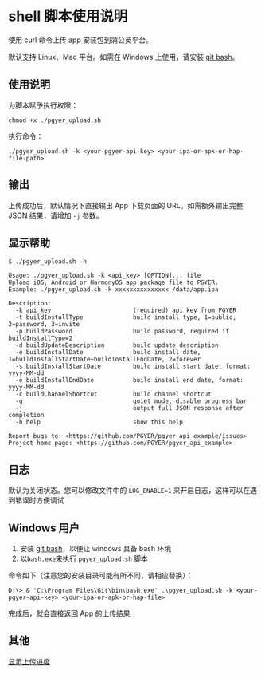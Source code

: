 # shell 脚本使用说明

使用 curl 命令上传 app 安装包到蒲公英平台。

默认支持 Linux、Mac 平台。如需在 Windows 上使用，请安装 [git bash](https://gitforwindows.org)。

## 使用说明

为脚本赋予执行权限：

    chmod +x ./pgyer_upload.sh

执行命令：

    ./pgyer_upload.sh -k <your-pgyer-api-key> <your-ipa-or-apk-or-hap-file-path>

## 输出

上传成功后，默认情况下直接输出 App 下载页面的 URL。如需额外输出完整 JSON 结果，请增加 `-j` 参数。

## 显示帮助

    $ ./pgyer_upload.sh -h
    
    Usage: ./pgyer_upload.sh -k <api_key> [OPTION]... file
    Upload iOS, Android or HarmonyOS app package file to PGYER.
    Example: ./pgyer_upload.sh -k xxxxxxxxxxxxxxx /data/app.ipa

    Description:
      -k api_key                       (required) api key from PGYER
      -t buildInstallType              build install type, 1=public, 2=password, 3=invite
      -p buildPassword                 build password, required if buildInstallType=2
      -d buildUpdateDescription        build update description
      -e buildInstallDate              build install date, 1=buildInstallStartDate~buildInstallEndDate, 2=forever
      -s buildInstallStartDate         build install start date, format: yyyy-MM-dd
      -e buildInstallEndDate           build install end date, format: yyyy-MM-dd
      -c buildChannelShortcut          build channel shortcut
      -q                               quiet mode, disable progress bar
      -j                               output full JSON response after completion
      -h help                          show this help

    Report bugs to: <https://github.com/PGYER/pgyer_api_example/issues>
    Project home page: <https://github.com/PGYER/pgyer_api_example>

## 日志

默认为关闭状态。您可以修改文件中的 `LOG_ENABLE=1` 来开启日志，这样可以在遇到错误时方便调试

## Windows 用户

1. 安装 [git bash](https://gitforwindows.org)，以便让 windows 具备 bash 环境
2. 以`bash.exe`来执行 `pgyer_upload.sh` 脚本

命令如下（注意您的安装目录可能有所不同，请相应替换）：

    D:\> & 'C:\Program Files\Git\bin\bash.exe' .\pgyer_upload.sh -k <your-pgyer-api-key> <your-ipa-or-apk-or-hap-file>

完成后，就会直接返回 App 的上传结果

## 其他

[显示上传进度](https://github.com/PGYER/pgyer_api_example/issues/19)


